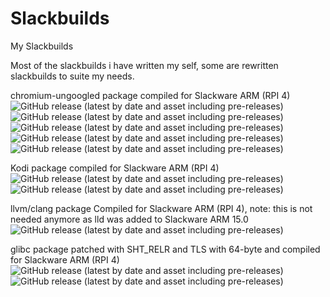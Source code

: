 # Slackbuilds
My Slackbuilds

Most of the slackbuilds i have written my self, some are rewritten slackbuilds to suite my needs.

chromium-ungoogled package compiled for Slackware ARM (RPI 4)<br />
<img alt="GitHub release (latest by date and asset including pre-releases)" src="https://img.shields.io/github/downloads-pre/mostman/Slackbuilds/102.0.5005.115/chromium-ungoogled-102.0.5005.115-armv7l-1SLse.txz?style=plastic">
<img alt="GitHub release (latest by date and asset including pre-releases)" src="https://img.shields.io/github/downloads-pre/mostman/Slackbuilds/102.0.5005.61/chromium-ungoogled-102.0.5005.61-armv7l-3SLse.txz?style=plastic">
<img alt="GitHub release (latest by date and asset including pre-releases)" src="https://img.shields.io/github/downloads-pre/mostman/Slackbuilds/101.0.4951.64/chromium-ungoogled-101.0.4951.64-armv7l-1SLse.txz?style=plastic">
<img alt="GitHub release (latest by date and asset including pre-releases)" src="https://img.shields.io/github/downloads-pre/mostman/Slackbuilds/98.0.4758.102/chromium-ungoogled-98.0.4758.102-armv7l-1SLse.txz?style=plastic">
<img alt="GitHub release (latest by date and asset including pre-releases)" src="https://img.shields.io/github/downloads-pre/mostman/Slackbuilds/97.0.4692.99/chromium-ungoogled-97.0.4692.99-armv7l-1SLse.txz?style=plastic">

Kodi package compiled for Slackware ARM (RPI 4)<br />
<img alt="GitHub release (latest by date and asset including pre-releases)" src="https://img.shields.io/github/downloads-pre/mostman/Slackbuilds/19.4/kodi-19.4-armv7-1_SLse.tgz?style=plastic">
<img alt="GitHub release (latest by date and asset including pre-releases)" src="https://img.shields.io/github/downloads-pre/mostman/Slackbuilds/19.4/kodi-addons-19.4-armv7-1_SLse.tgz?style=plastic">

llvm/clang package Compiled for Slackware ARM (RPI 4), note: this is not needed anymore as lld was added to Slackware ARM 15.0<br />
<img alt="GitHub release (latest by date and asset including pre-releases)" src="https://img.shields.io/github/downloads-pre/mostman/Slackbuilds/13.0.1/llvm-13.0.1-arm-1_SLse.txz?style=plastic">

glibc package patched with SHT_RELR and TLS with 64-byte and compiled for Slackware ARM (RPI 4)<br />
<img alt="GitHub release (latest by date and asset including pre-releases)" src="https://img.shields.io/github/downloads-pre/mostman/Slackbuilds/glibc-2.33-5/aaa_glibc-solibs-2.33-arm-5.txz?style=plastic">
<img alt="GitHub release (latest by date and asset including pre-releases)" src="https://img.shields.io/github/downloads-pre/mostman/Slackbuilds/glibc-2.33-5/glibc-2.33-arm-5.txz?style=plastic">
